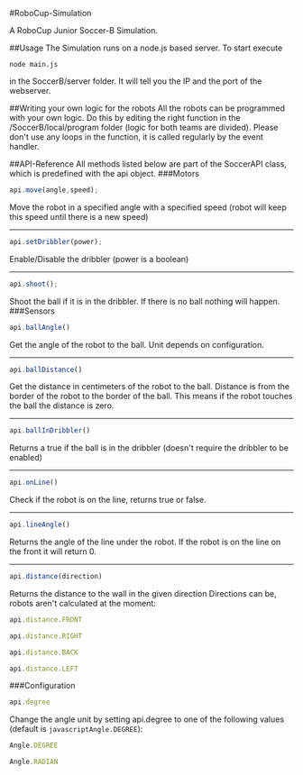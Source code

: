 #RoboCup-Simulation

A RoboCup Junior Soccer-B Simulation.

##Usage
The Simulation runs on a node.js based server. To start execute 

```
node main.js
```

in the SoccerB/server folder. It will tell you the IP and the port of the webserver.

##Writing your own logic for the robots
All the robots can be programmed with your own logic. Do this by editing the right function in the /SoccerB/local/program
folder (logic for both teams are divided). Please don't use any loops in the function, it is called regularly by the 
event handler.

##API-Reference
All methods listed below are part of the SoccerAPI class, which is predefined with the api object.
###Motors
```javascript
api.move(angle,speed);
```  
Move the robot in a specified angle with a specified speed (robot will keep this speed until there is a new speed)

___

```javascript
api.setDribbler(power);
```  
Enable/Disable the dribbler (power is a boolean)

___

```javascript
api.shoot();
```  
Shoot the ball if it is in the dribbler. If there is no ball nothing will happen.
###Sensors

```javascript
api.ballAngle()
```  
Get the angle of the robot to the ball. Unit depends on configuration.

___

```javascript
api.ballDistance()
```  
Get the distance in centimeters of the robot to the ball. Distance is from the border of the robot to the border of the ball. This means if the robot touches the ball the distance is zero.

___

```javascript
api.ballInDribbler()
```  
Returns a true if the ball is in the dribbler (doesn't require the dribbler to be enabled)

___

```javascript
api.onLine()
```  
Check if the robot is on the line, returns true or false.

___

```javascript
api.lineAngle()
```  
Returns the angle of the line under the robot. If the robot is on the line on the front it will return 0.

___

```javascript
api.distance(direction)
```  
Returns the distance to the wall in the given direction Directions can be, robots aren't calculated at the moment:   
```javascript
api.distance.FRONT
```  
```javascript
api.distance.RIGHT
```  
```javascript
api.distance.BACK
```  
```javascript
api.distance.LEFT
```  
###Configuration
```javascript
api.degree
``` 
Change the angle unit by setting api.degree to one of the following values (default is ```javascriptAngle.DEGREE```):   
```javascript
Angle.DEGREE
```   
```javascript
Angle.RADIAN
``` 